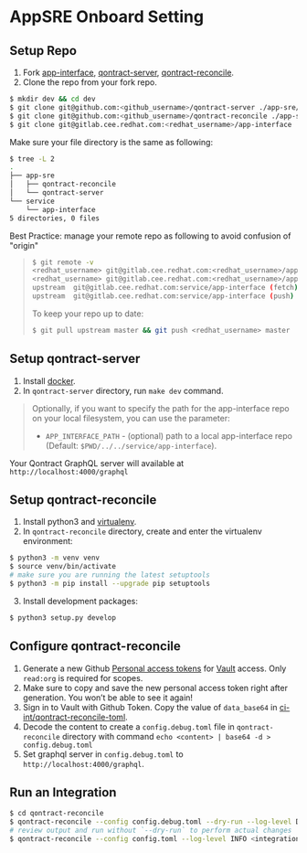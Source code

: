 # AppSRE Onboard Setting

## Setup Repo

1. Fork [app-interface](https://gitlab.cee.redhat.com/service/app-interface), [qontract-server](https://github.com/app-sre/qontract-server/), [qontract-reconcile](https://github.com/app-sre/qontract-reconcile).
1. Clone the repo from your fork repo.

```sh
$ mkdir dev && cd dev
$ git clone git@github.com:<github_username>/qontract-server ./app-sre/qontract-server  
$ git clone git@github.com:<github_username>/qontract-reconcile ./app-sre/qontract-reconcile  
$ git clone git@gitlab.cee.redhat.com:<redhat_username>/app-interface ./service/app-interface
```

Make sure your file directory is the same as following:

```sh
$ tree -L 2
.
├── app-sre
│   ├── qontract-reconcile
│   └── qontract-server
└── service
    └── app-interface
5 directories, 0 files
```


Best Practice: manage your remote repo as following to avoid confusion of "origin"

> ```sh
> $ git remote -v
> <redhat_username>	git@gitlab.cee.redhat.com:<redhat_username>/app-interface.git (fetch)
> <redhat_username>	git@gitlab.cee.redhat.com:<redhat_username>/app-interface.git (push)
> upstream	git@gitlab.cee.redhat.com:service/app-interface (fetch)
> upstream	git@gitlab.cee.redhat.com:service/app-interface (push)
> ```
> To keep your repo up to date:
> ```sh
> $ git pull upstream master && git push <redhat_username> master
> ```

## Setup qontract-server

1. Install [docker](https://www.docker.com/products/docker-desktop).
1. In `qontract-server` directory, run `make dev` command.

> Optionally, if you want to specify the path for the app-interface repo on your local filesystem, you can use the parameter:
>*  `APP_INTERFACE_PATH` - (optional) path to a local app-interface repo (Default: `$PWD/../../service/app-interface`).

Your Qontract GraphQL server will available at `http://localhost:4000/graphql`

## Setup qontract-reconcile

1. Install python3 and [virtualenv](https://virtualenv.pypa.io/en/latest/installation.html).
1. In `qontract-reconcile` directory, create and enter the virtualenv environment:

```sh
$ python3 -m venv venv
$ source venv/bin/activate
# make sure you are running the latest setuptools
$ python3 -m pip install --upgrade pip setuptools
```

3. Install development packages:

```sh
$ python3 setup.py develop
```

## Configure qontract-reconcile

1. Generate a new Github [Personal access tokens](https://github.com/settings/tokens) for [Vault](https://vault.devshift.net) access. Only `read:org` is required for scopes.
1. Make sure to copy and save the new personal access token right after generation. You won’t be able to see it again!
1. Sign in to Vault with Github Token. Copy the value of `data_base64` in [ci-int/qontract-reconcile-toml](https://vault.devshift.net/ui/vault/secrets/app-sre/show/ci-int/qontract-reconcile-toml).
1. Decode the content to create a `config.debug.toml` file in `qontract-reconcile` directory with command `echo <content> | base64 -d > config.debug.toml`
1. Set graphql server in `config.debug.toml` to `http://localhost:4000/graphql`.

## Run an Integration

```sh
$ cd qontract-reconcile
$ qontract-reconcile --config config.debug.toml --dry-run --log-level DEBUG <integration-name>
# review output and run without `--dry-run` to perform actual changes
$ qontract-reconcile --config config.toml --log-level INFO <integration-name>
```
